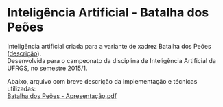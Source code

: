 # Inteligência Artificial - Batalha dos Peões

Inteligência artificial criada para a variante de xadrez Batalha dos Peões ([descrição](http://inf.ufrgs.br/~rppereira/docs/liac-chess/games/pawn_battle.html)).<br>
Desenvolvida para o campeonato da disciplina de Inteligência Artificial da UFRGS, no semestre 2015/1.

Abaixo, arquivo com breve descrição da implementação e técnicas utilizadas:<br>
[Batalha dos Peões - Apresentação.pdf](https://github.com/Aleuck/LiacChessMinimax-NodeJs/blob/master/Batalha%20dos%20Peoes%20-%20Apresentacao.pdf)
